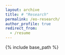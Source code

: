 ```yaml
---
layout: archive
title: # "Research"
permalink: /eo-research/
author_profile: true
redirect_from:
  - /resume
---
```


{% include base_path %}




